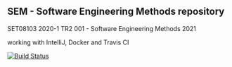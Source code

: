 ## SEM - Software Engineering Methods repository
SET08103 2020-1 TR2 001 - Software Engineering Methods 2021

working with IntelliJ, Docker and Travis CI

[![Build Status](https://travis-ci.com/KlaudiaJaros/sem_repo.svg?branch=master)](https://travis-ci.com/KlaudiaJaros/sem_repo)
